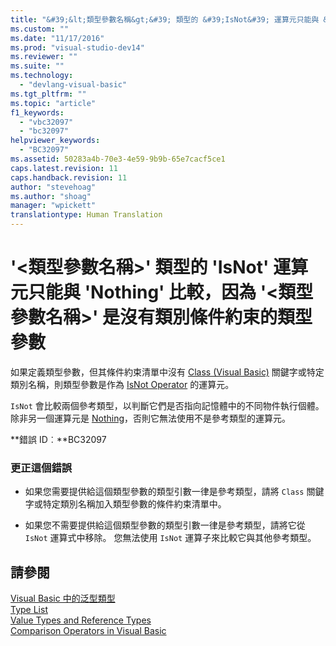 ```yaml
---
title: "&#39;&lt;類型參數名稱&gt;&#39; 類型的 &#39;IsNot&#39; 運算元只能與 &#39;Nothing&#39; 比較，因為 &#39;&lt;類型參數名稱&gt;&#39; 是沒有類別條件約束的類型參數 | Microsoft Docs"
ms.custom: ""
ms.date: "11/17/2016"
ms.prod: "visual-studio-dev14"
ms.reviewer: ""
ms.suite: ""
ms.technology: 
  - "devlang-visual-basic"
ms.tgt_pltfrm: ""
ms.topic: "article"
f1_keywords: 
  - "vbc32097"
  - "bc32097"
helpviewer_keywords: 
  - "BC32097"
ms.assetid: 50283a4b-70e3-4e59-9b9b-65e7cacf5ce1
caps.latest.revision: 11
caps.handback.revision: 11
author: "stevehoag"
ms.author: "shoag"
manager: "wpickett"
translationtype: Human Translation
---
```

# &#39;&lt;類型參數名稱&gt;&#39; 類型的 &#39;IsNot&#39; 運算元只能與 &#39;Nothing&#39; 比較，因為 &#39;&lt;類型參數名稱&gt;&#39; 是沒有類別條件約束的類型參數
如果定義類型參數，但其條件約束清單中沒有 [Class \(Visual Basic\)](http://msdn.microsoft.com/zh-tw/0777c6e6-46bc-451b-ad70-57b49d4ef4f7) 關鍵字或特定類別名稱，則類型參數是作為 [IsNot Operator](../../visual-basic/language-reference/operators/isnot-operator.md) 的運算元。  
  
 `IsNot` 會比較兩個參考類型，以判斷它們是否指向記憶體中的不同物件執行個體。 除非另一個運算元是 [Nothing](../../visual-basic/language-reference/nothing.md)，否則它無法使用不是參考類型的運算元。  
  
 **錯誤 ID︰**BC32097  
  
### 更正這個錯誤  
  
-   如果您需要提供給這個類型參數的類型引數一律是參考類型，請將 `Class` 關鍵字或特定類別名稱加入類型參數的條件約束清單中。  
  
-   如果您不需要提供給這個類型參數的類型引數一律是參考類型，請將它從 `IsNot` 運算式中移除。 您無法使用 `IsNot` 運算子來比較它與其他參考類型。  
  
## 請參閱  
 [Visual Basic 中的泛型類型](../../visual-basic/programming-guide/language-features/data-types/generic-types.md)   
 [Type List](../../visual-basic/language-reference/statements/type-list.md)   
 [Value Types and Reference Types](../../visual-basic/programming-guide/language-features/data-types/value-types-and-reference-types.md)   
 [Comparison Operators in Visual Basic](../../visual-basic/programming-guide/language-features/operators-and-expressions/comparison-operators.md)
